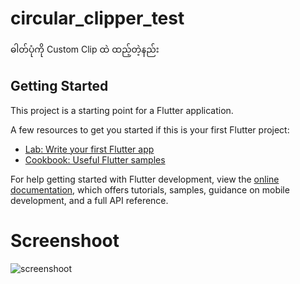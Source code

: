 # circular_clipper_test

ဓါတ်ပုံကို Custom Clip ထဲ ထည့်တဲ့နည်း

## Getting Started

This project is a starting point for a Flutter application.

A few resources to get you started if this is your first Flutter project:

- [Lab: Write your first Flutter app](https://docs.flutter.dev/get-started/codelab)
- [Cookbook: Useful Flutter samples](https://docs.flutter.dev/cookbook)

For help getting started with Flutter development, view the
[online documentation](https://docs.flutter.dev/), which offers tutorials,
samples, guidance on mobile development, and a full API reference.

# Screenshoot
![screenshoot](https://github.com/KoYeThway/first_upload/assets/73747723/350a3108-3570-48a0-9978-991688e1d0e9)
